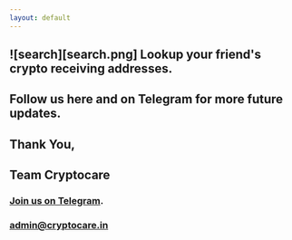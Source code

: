 ```yaml
---
layout: default
---
```




 ## [](#header-2) ![search][search.png] Lookup your friend's crypto receiving addresses.

## [](#header-2) Follow us here and on Telegram for more future updates.


## [](#header-2) Thank You,

## [](#header-2) Team Cryptocare


### [](#header-3) [Join us on Telegram](https://t.me/joinchat/FeUDaUUgIpYgt3EcyY5UOQ).

### [](#header-3) admin@cryptocare.in
